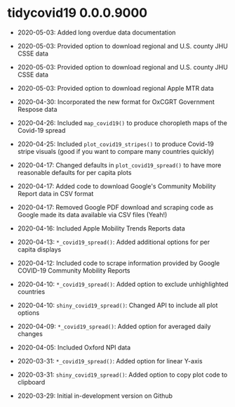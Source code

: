 # tidycovid19 0.0.0.9000

* 2020-05-03: Added long overdue data documentation

* 2020-05-03: Provided option to download regional and U.S. county JHU CSSE data

* 2020-05-03: Provided option to download regional and U.S. county JHU CSSE data

* 2020-05-03: Provided option to download regional Apple MTR data

* 2020-04-30: Incorporated the new format for OxCGRT Government Respose data

* 2020-04-26: Included `map_covid19()` to produce choropleth maps of the Covid-19 spread

* 2020-04-25: Included `plot_covid19_stripes()` to produce Covid-19 stripe visuals (good if you want to compare many countries quickly)

* 2020-04-17: Changed defaults in `plot_covid19_spread()` to have more reasonable defaults for per capita plots

* 2020-04-17: Added code to download Google's Community Mobility Report data in CSV format

* 2020-04-17: Removed Google PDF download and scraping code as Google made its data available via CSV files (Yeah!) 

* 2020-04-16: Included Apple Mobility Trends Reports data

* 2020-04-13: `*_covid19_spread()`: Added additional options for per capita displays

* 2020-04-12: Included code to scrape information provided by Google COVID-19 Community Mobility Reports

* 2020-04-10: `*_covid19_spread()`: Added option to exclude unhighlighted countries

* 2020-04-10: `shiny_covid19_spread()`: Changed API to include all plot options

* 2020-04-09: `*_covid19_spread()`: Added option for averaged daily changes

* 2020-04-05: Included Oxford NPI data

* 2020-03-31: `*_covid19_spread()`: Added option for linear Y-axis

* 2020-03-31: `shiny_covid19_spread()`: Added option to copy plot code to clipboard

* 2020-03-29: Initial in-development version on Github
